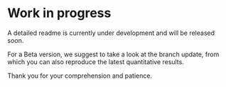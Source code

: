 # Work in progress
A detailed readme is currently under development 
and will be released soon. 

For a Beta version, we suggest to take a look at the branch update, 
from which you can also reproduce the latest quantitative results.

Thank you for your comprehension and patience.
